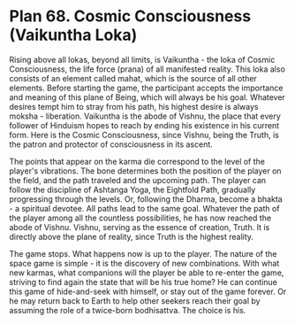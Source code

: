 # Plan 68. Cosmic Consciousness (Vaikuntha Loka)

Rising above all lokas, beyond all limits, is Vaikuntha - the loka of Cosmic Consciousness, the life force (prana) of all manifested reality. This loka also consists of an element called mahat, which is the source of all other elements. Before starting the game, the participant accepts the importance and meaning of this plane of Being, which will always be his goal. Whatever desires tempt him to stray from his path, his highest desire is always moksha - liberation. Vaikuntha is the abode of Vishnu, the place that every follower of Hinduism hopes to reach by ending his existence in his current form. Here is the Cosmic Consciousness, since Vishnu, being the Truth, is the patron and protector of consciousness in its ascent.

The points that appear on the karma die correspond to the level of the player's vibrations. The bone determines both the position of the player on the field, and the path traveled and the upcoming path. The player can follow the discipline of Ashtanga Yoga, the Eightfold Path, gradually progressing through the levels. Or, following the Dharma, become a bhakta - a spiritual devotee. All paths lead to the same goal. Whatever the path of the player among all the countless possibilities, he has now reached the abode of Vishnu. Vishnu, serving as the essence of creation, Truth. It is directly above the plane of reality, since Truth is the highest reality.

The game stops. What happens now is up to the player. The nature of the space game is simple - it is the discovery of new combinations. With what new karmas, what companions will the player be able to re-enter the game, striving to find again the state that will be his true home? He can continue this game of hide-and-seek with himself, or stay out of the game forever. Or he may return back to Earth to help other seekers reach their goal by assuming the role of a twice-born bodhisattva. The choice is his.
